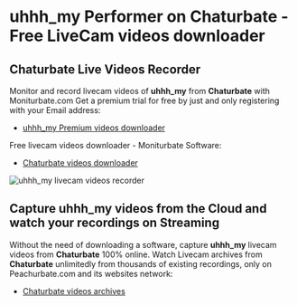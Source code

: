 # uhhh_my Performer on Chaturbate - Free LiveCam videos downloader

## Chaturbate Live Videos Recorder

Monitor and record livecam videos of **uhhh_my** from **Chaturbate** with Moniturbate.com
Get a premium trial for free by just and only registering with your Email address:
* [uhhh_my Premium videos downloader](https://moniturbate.com/request-demo-licence-key.html)

Free livecam videos downloader - Moniturbate Software:
* [Chaturbate videos downloader](https://moniturbate.com/moniturbate-download-software.html)

![uhhh_my livecam videos recorder](https://peachurnet.com/templates/moniturbate-software.png)


## Capture uhhh_my videos from the Cloud and watch your recordings on Streaming

Without the need of downloading a software, capture **uhhh_my** livecam videos from **Chaturbate** 100% online.
Watch Livecam archives from **Chaturbate** unlimitedly from thousands of existing recordings, only on Peachurbate.com and its websites network:
* [Chaturbate videos archives](https://peachurnet.com/)